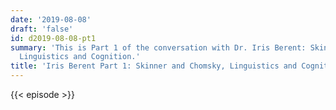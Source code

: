 ```yaml
---
date: '2019-08-08'
draft: 'false'
id: d2019-08-08-pt1
summary: 'This is Part 1 of the conversation with Dr. Iris Berent: Skinner and Chomsky,
  Linguistics and Cognition.'
title: 'Iris Berent Part 1: Skinner and Chomsky, Linguistics and Cognition'
---
```

{{< episode >}}

